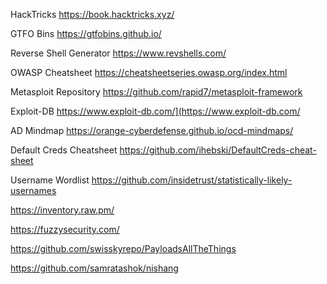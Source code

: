 
HackTricks
https://book.hacktricks.xyz/

GTFO Bins
https://gtfobins.github.io/

Reverse Shell Generator
https://www.revshells.com/

OWASP Cheatsheet
https://cheatsheetseries.owasp.org/index.html

Metasploit Repository
https://github.com/rapid7/metasploit-framework

Exploit-DB
https://www.exploit-db.com/](https://www.exploit-db.com/

AD Mindmap
https://orange-cyberdefense.github.io/ocd-mindmaps/

Default Creds Cheatsheet
https://github.com/ihebski/DefaultCreds-cheat-sheet

Username Wordlist
https://github.com/insidetrust/statistically-likely-usernames

https://inventory.raw.pm/

https://fuzzysecurity.com/

https://github.com/swisskyrepo/PayloadsAllTheThings

https://github.com/samratashok/nishang